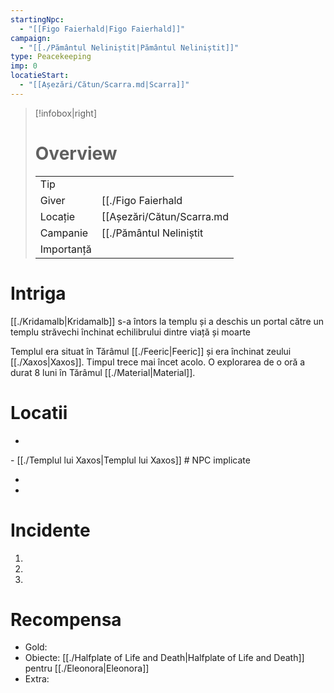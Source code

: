 ```yaml
---
startingNpc:
  - "[[Figo Faierhald|Figo Faierhald]]"
campaign:
  - "[[./Pământul Neliniștit|Pământul Neliniștit]]"
type: Peacekeeping
imp: 0
locatieStart:
  - "[[Așezări/Cătun/Scarra.md|Scarra]]"
---
```



>[!infobox|right]
> # Overview
> | | | 
> |-|-|
> | Tip||
> |Giver|[[./Figo Faierhald|Figo Faierhald]]|
> |Locație| [[Așezări/Cătun/Scarra.md|Scarra]]|
> |Campanie|[[./Pământul Neliniștit|Pământul Neliniștit]]|
> | Importanță| |

# Intriga

[[./Kridamalb|Kridamalb]] s-a întors la templu și a deschis un portal către un templu străvechi închinat echilibrului dintre viață și moarte

Templul era situat în  Tărâmul [[./Feeric|Feeric]] și era închinat zeului [[./Xaxos|Xaxos]]. Timpul trece mai încet acolo. O explorarea de o oră a durat 8 luni în Tărâmul [[./Material|Material]].

# Locatii
<div><ul class="dataview list-view-ul"><li><span></span></li></ul></div>
- [[./Templul lui Xaxos|Templul lui Xaxos]]
# NPC implicate
<div><ul class="dataview list-view-ul"><li><span></span></li><li><span></span></li></ul></div>

# Incidente

1.
2.
3.

# Recompensa

- Gold: 
- Obiecte: [[./Halfplate of Life and Death|Halfplate of Life and Death]] pentru [[./Eleonora|Eleonora]]
- Extra: